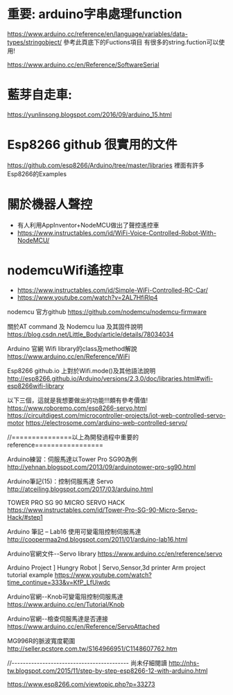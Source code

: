 # 重要: arduino字串處理function
https://www.arduino.cc/reference/en/language/variables/data-types/stringobject/
參考此頁底下的Fuctions項目
有很多的string.fuction可以使用!

https://www.arduino.cc/en/Reference/SoftwareSerial

# 藍芽自走車:
https://yunlinsong.blogspot.com/2016/09/arduino_15.html

# Esp8266 github 很實用的文件
https://github.com/esp8266/Arduino/tree/master/libraries
裡面有許多Esp8266的Examples

# 關於機器人聲控
+ 有人利用AppInventor+NodeMCU做出了聲控遙控車
+ https://www.instructables.com/id/WiFi-Voice-Controlled-Robot-With-NodeMCU/

# nodemcuWifi遙控車
+ https://www.instructables.com/id/Simple-WiFi-Controlled-RC-Car/
+ https://www.youtube.com/watch?v=2AL7HfiRlp4

nodemcu 官方github
https://github.com/nodemcu/nodemcu-firmware

關於AT command 及 Nodemcu lua 及其固件說明
https://blog.csdn.net/Little_Body/article/details/78034034

Arduino 官網 Wifi library的class及method解說
https://www.arduino.cc/en/Reference/WiFi

Esp8266 github.io 上對於Wifi.mode()及其他語法說明
http://esp8266.github.io/Arduino/versions/2.3.0/doc/libraries.html#wifi-esp8266wifi-library

以下三個，這就是我想要做出的功能!!!頗有參考價值!
https://www.roboremo.com/esp8266-servo.html
https://circuitdigest.com/microcontroller-projects/iot-web-controlled-servo-motor
https://electrosome.com/arduino-web-controlled-servo/

//===============以上為開發過程中重要的reference=================

Arduino練習：伺服馬達以Tower Pro SG90為例
http://yehnan.blogspot.com/2013/09/arduinotower-pro-sg90.html

Arduino筆記(15)：控制伺服馬達 Servo
http://atceiling.blogspot.com/2017/03/arduino.html

TOWER PRO SG 90 MICRO SERVO HACK
https://www.instructables.com/id/Tower-Pro-SG-90-Micro-Servo-Hack/#step1

Arduino 筆記 – Lab16 使用可變電阻控制伺服馬達
http://coopermaa2nd.blogspot.com/2011/01/arduino-lab16.html

Arduino官網文件--Servo library
https://www.arduino.cc/en/reference/servo

Arduino Project ] Hungry Robot | Servo,Sensor,3d printer Arm project tutorial example
https://www.youtube.com/watch?time_continue=333&v=KfP_LfUiwdc

Arduino官網--Knob可變電阻控制伺服馬達
https://www.arduino.cc/en/Tutorial/Knob

Arduino官網--檢查伺服馬達是否連接
https://www.arduino.cc/en/Reference/ServoAttached

MG996R的脈波寬度範圍
http://seller.pcstore.com.tw/S164966951/C1148607762.htm

//------------------------------------------
尚未仔細閱讀
http://nhs-tw.blogspot.com/2015/11/step-by-step-esp8266-12-with-arduino.html

https://www.esp8266.com/viewtopic.php?p=33273